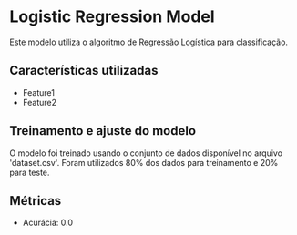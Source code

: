 
# Logistic Regression Model

Este modelo utiliza o algoritmo de Regressão Logística para classificação.

## Características utilizadas
- Feature1
- Feature2

## Treinamento e ajuste do modelo
O modelo foi treinado usando o conjunto de dados disponível no arquivo 'dataset.csv'. Foram utilizados 80% dos dados para treinamento e 20% para teste.

## Métricas
- Acurácia: 0.0
